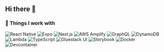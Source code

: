 ## Hi there 👋

### 🚀 Things I work with

![React Native](https://img.shields.io/badge/React_Native-20232A?style=for-the-badge&logo=react&logoColor=61DAFB)
![Expo](https://img.shields.io/badge/Expo-000020?style=for-the-badge&logo=expo&logoColor=white)
![Next.js](https://img.shields.io/badge/Next.js-000000?style=for-the-badge&logo=next.js&logoColor=white)
![AWS Amplify](https://img.shields.io/badge/AWS_Amplify-FF9900?style=for-the-badge&logo=awsamplify&logoColor=white)
![GraphQL](https://img.shields.io/badge/GraphQL-E10098?style=for-the-badge&logo=graphql&logoColor=white)
![DynamoDB](https://img.shields.io/badge/DynamoDB-4053D6?style=for-the-badge&logo=amazon-dynamodb&logoColor=white)
![Lambda](https://img.shields.io/badge/AWS_Lambda-FF9900?style=for-the-badge&logo=aws-lambda&logoColor=white)
![TypeScript](https://img.shields.io/badge/TypeScript-3178C6?style=for-the-badge&logo=typescript&logoColor=white)
![Gluestack UI](https://img.shields.io/badge/Gluestack_UI-5A45FF?style=for-the-badge)
![Storybook](https://img.shields.io/badge/Storybook-FF4785?style=for-the-badge&logo=storybook&logoColor=white)
![Docker](https://img.shields.io/badge/Docker-2496ED?style=for-the-badge&logo=docker&logoColor=white)
![Devcontainer](https://img.shields.io/badge/DevContainers-007ACC?style=for-the-badge&logo=visualstudiocode&logoColor=white)

<!--
**bemoi0607/bemoi0607** is a ✨ _special_ ✨ repository because its `README.md` (this file) appears on your GitHub profile.

Here are some ideas to get you started:

- 🔭 I’m currently working on ...
- 🌱 I’m currently learning ...
- 👯 I’m looking to collaborate on ...
- 🤔 I’m looking for help with ...
- 💬 Ask me about ...
- 📫 How to reach me: ...
- 😄 Pronouns: ...
- ⚡ Fun fact: ...
-->
